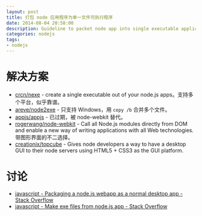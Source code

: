 ```yaml
---
layout: post
title: 打包 node 应用程序为单一文件可执行程序
date: 2014-08-04 20:58:00
description: Guideline to packet node app into single executable application
categories: nodejs
tags:
- nodejs
---
```

# 解决方案
* [crcn/nexe](https://github.com/crcn/nexe) - create a single executable out of your node.js apps。支持多个平台，似乎靠谱。
* [areve/node2exe](https://github.com/areve/node2exe) - 只支持 Windows，用 `copy /b` 合并多个文件。
* [appjs/appjs](https://github.com/appjs/appjs) - 已过期，被 node-webkit 替代。
* [rogerwang/node-webkit](https://github.com/rogerwang/node-webkit) - Call all Node.js modules directly from DOM and enable a new way of writing applications with all Web technologies. 带图形界面的不二选择。
* [creationix/topcube](https://github.com/creationix/topcube) - Gives node developers a way to have a desktop GUI to their node servers using HTML5 + CSS3 as the GUI platform.

# 讨论
* [javascript - Packaging a node.js webapp as a normal desktop app - Stack Overflow](http://stackoverflow.com/questions/6834537/packaging-a-node-js-webapp-as-a-normal-desktop-app/12486874#12486874)
* [javascript - Make exe files from node.js app - Stack Overflow](http://stackoverflow.com/questions/8173232/make-exe-files-from-node-js-app)
